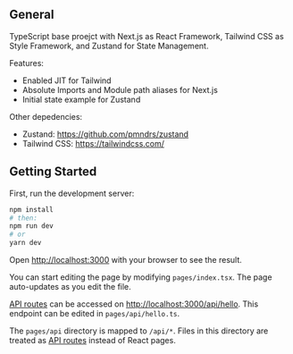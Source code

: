 ## General
TypeScript base proejct with Next.js as React Framework, Tailwind CSS as Style Framework, and Zustand for State Management.

Features:
 - Enabled JIT for Tailwind
 - Absolute Imports and Module path aliases for Next.js
 - Initial state example for Zustand

Other depedencies:
  - Zustand: https://github.com/pmndrs/zustand
  - Tailwind CSS: https://tailwindcss.com/


## Getting Started

First, run the development server:

```bash
npm install
# then:
npm run dev
# or
yarn dev
```

Open [http://localhost:3000](http://localhost:3000) with your browser to see the result.

You can start editing the page by modifying `pages/index.tsx`. The page auto-updates as you edit the file.

[API routes](https://nextjs.org/docs/api-routes/introduction) can be accessed on [http://localhost:3000/api/hello](http://localhost:3000/api/hello). This endpoint can be edited in `pages/api/hello.ts`.

The `pages/api` directory is mapped to `/api/*`. Files in this directory are treated as [API routes](https://nextjs.org/docs/api-routes/introduction) instead of React pages.
